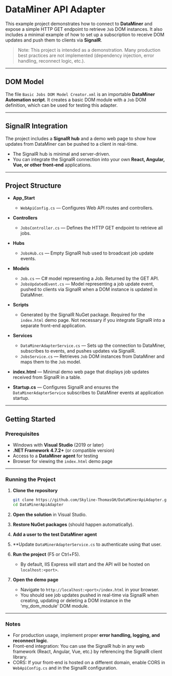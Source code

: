 # DataMiner API Adapter

This example project demonstrates how to connect to **DataMiner** and expose a simple HTTP GET endpoint to retrieve `Job` DOM instances. It also includes a minimal example of how to set up a subscription to receive DOM updates and push them to clients via **SignalR**.

> Note: This project is intended as a demonstration. Many production best practices are not implemented (dependency injection, error handling, reconnect logic, etc.).

---

## DOM Model

The file `Basic Jobs DOM Model Creator.xml` is an importable **DataMiner Automation script**. It creates a basic DOM module with a `Job` DOM definition, which can be used for testing this adapter.

---

## SignalR Integration

The project includes a **SignalR hub** and a demo web page to show how updates from DataMiner can be pushed to a client in real-time.

- The SignalR hub is minimal and server-driven.
- You can integrate the SignalR connection into your own **React, Angular, Vue, or other front-end** applications.

---

## Project Structure

- **App_Start**
  - `WebApiConfig.cs` — Configures Web API routes and controllers.

- **Controllers**
  - `JobsController.cs` — Defines the HTTP GET endpoint to retrieve all jobs.

- **Hubs**
  - `JobsHub.cs` — Empty SignalR hub used to broadcast job update events.

- **Models**
  - `Job.cs` — C# model representing a Job. Returned by the GET API.
  - `JobsUpdatedEvent.cs` — Model representing a job update event, pushed to clients via SignalR when a DOM instance is updated in DataMiner.

- **Scripts**
  - Generated by the SignalR NuGet package. Required for the `index.html` demo page. Not necessary if you integrate SignalR into a separate front-end application.

- **Services**
  - `DataMinerAdapterService.cs` — Sets up the connection to DataMiner, subscribes to events, and pushes updates via SignalR.
  - `JobsService.cs` — Retrieves `Job` DOM instances from DataMiner and maps them to the `Job` model.

- **index.html** — Minimal demo web page that displays job updates received from SignalR in a table.

- **Startup.cs** — Configures SignalR and ensures the `DataMinerAdapterService` subscribes to DataMiner events at application startup.

---

## Getting Started

### Prerequisites

- Windows with **Visual Studio** (2019 or later)
- **.NET Framework 4.7.2+** (or compatible version)
- Access to a **DataMiner agent** for testing
- Browser for viewing the `index.html` demo page

---

### Running the Project

1. **Clone the repository**
   ```bash
   git clone https://github.com/Skyline-ThomasGH/DataMinerApiAdapter.git
   cd DataMinerApiAdapter
   ```

1. **Open the solution** in Visual Studio.

1. **Restore NuGet packages** (should happen automatically).

1. **Add a user to the test DataMiner agent**

1. **Update `DataMinerAdapterService.cs` to authenticate using that user.

1. **Run the project** (F5 or Ctrl+F5).
   - By default, IIS Express will start and the API will be hosted on `localhost:<port>`.

1. **Open the demo page**
   - Navigate to `http://localhost:<port>/index.html` in your browser.
   - You should see job updates pushed in real-time via SignalR when creating, updating or deleting a DOM instance in the 'my_dom_module' DOM module.

---

### Notes

- For production usage, implement proper **error handling, logging, and reconnect logic**.
- Front-end integration: You can use the SignalR hub in any web framework (React, Angular, Vue, etc.) by referencing the SignalR client library.
- CORS: If your front-end is hosted on a different domain, enable CORS in `WebApiConfig.cs` and in the SignalR configuration.
